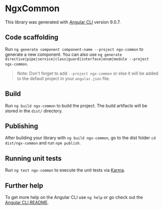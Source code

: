 # NgxCommon

This library was generated with [Angular CLI](https://github.com/angular/angular-cli) version 9.0.7.

## Code scaffolding

Run `ng generate component component-name --project ngx-common` to generate a new component. You can also use `ng generate directive|pipe|service|class|guard|interface|enum|module --project ngx-common`.
> Note: Don't forget to add `--project ngx-common` or else it will be added to the default project in your `angular.json` file. 

## Build

Run `ng build ngx-common` to build the project. The build artifacts will be stored in the `dist/` directory.

## Publishing

After building your library with `ng build ngx-common`, go to the dist folder `cd dist/ngx-common` and run `npm publish`.

## Running unit tests

Run `ng test ngx-common` to execute the unit tests via [Karma](https://karma-runner.github.io).

## Further help

To get more help on the Angular CLI use `ng help` or go check out the [Angular CLI README](https://github.com/angular/angular-cli/blob/master/README.md).
